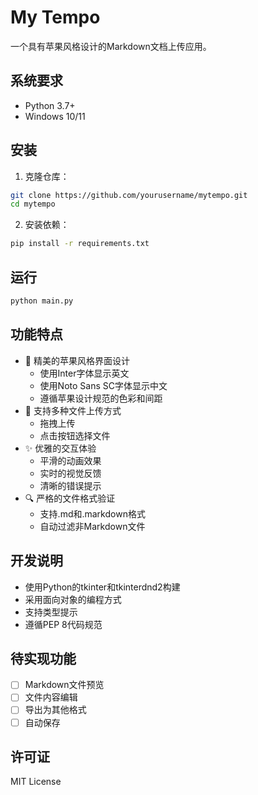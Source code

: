 # My Tempo

一个具有苹果风格设计的Markdown文档上传应用。

## 系统要求

- Python 3.7+
- Windows 10/11

## 安装

1. 克隆仓库：
```bash
git clone https://github.com/yourusername/mytempo.git
cd mytempo
```

2. 安装依赖：
```bash
pip install -r requirements.txt
```

## 运行

```bash
python main.py
```

## 功能特点

- 🎨 精美的苹果风格界面设计
  - 使用Inter字体显示英文
  - 使用Noto Sans SC字体显示中文
  - 遵循苹果设计规范的色彩和间距
- 📄 支持多种文件上传方式
  - 拖拽上传
  - 点击按钮选择文件
- ✨ 优雅的交互体验
  - 平滑的动画效果
  - 实时的视觉反馈
  - 清晰的错误提示
- 🔍 严格的文件格式验证
  - 支持.md和.markdown格式
  - 自动过滤非Markdown文件

## 开发说明

- 使用Python的tkinter和tkinterdnd2构建
- 采用面向对象的编程方式
- 支持类型提示
- 遵循PEP 8代码规范

## 待实现功能

- [ ] Markdown文件预览
- [ ] 文件内容编辑
- [ ] 导出为其他格式
- [ ] 自动保存

## 许可证

MIT License 